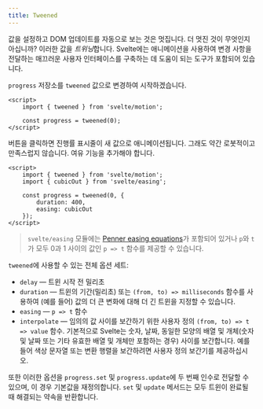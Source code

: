 ```yaml
---
title: Tweened
---
```


값을 설정하고 DOM 업데이트를 자동으로 보는 것은 멋집니다. 더 멋진 것이 무엇인지 아십니까? 이러한 값을 *트위닝*합니다. Svelte에는 애니메이션을 사용하여 변경 사항을 전달하는 매끄러운 사용자 인터페이스를 구축하는 데 도움이 되는 도구가 포함되어 있습니다.

`progress` 저장소를 `tweened` 값으로 변경하여 시작하겠습니다.

```svelte
<script>
	import { tweened } from 'svelte/motion';

	const progress = tweened(0);
</script>
```

버튼을 클릭하면 진행률 표시줄이 새 값으로 애니메이션됩니다. 그래도 약간 로봇적이고 만족스럽지 않습니다. 여유 기능을 추가해야 합니다.

```svelte
<script>
	import { tweened } from 'svelte/motion';
	import { cubicOut } from 'svelte/easing';

	const progress = tweened(0, {
		duration: 400,
		easing: cubicOut
	});
</script>
```

> `svelte/easing` 모듈에는 [Penner easing equations](https://web.archive.org/web/20190805215728/http://robertpenner.com/easing/)가 포함되어 있거나 `p`와 `t`가 모두 0과 1 사이의 값인 `p => t` 함수를 제공할 수 있습니다.

`tweened`에 사용할 수 있는 전체 옵션 세트:

* `delay` — 트윈 시작 전 밀리초
* `duration` — 트윈의 기간(밀리초) 또는 `(from, to) => milliseconds` 함수를 사용하여 (예를 들어) 값의 더 큰 변화에 대해 더 긴 트윈을 지정할 수 있습니다.
* `easing` — `p => t` 함수
* `interpolate` — 임의의 값 사이를 보간하기 위한 사용자 정의 `(from, to) => t => value` 함수. 기본적으로 Svelte는 숫자, 날짜, 동일한 모양의 배열 및 개체(숫자 및 날짜 또는 기타 유효한 배열 및 개체만 포함하는 경우) 사이를 보간합니다. 예를 들어 색상 문자열 또는 변환 행렬을 보간하려면 사용자 정의 보간기를 제공하십시오.

또한 이러한 옵션을 `progress.set` 및 `progress.update`에 두 번째 인수로 전달할 수 있으며, 이 경우 기본값을 재정의합니다. `set` 및 `update` 메서드는 모두 트윈이 완료될 때 해결되는 약속을 반환합니다.
